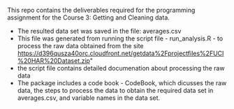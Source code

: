 
This repo contains the deliverables required for the programming assignment for the Course 3: Getting and Cleaning data. 

- The resulted data set was saved in the file: averages.csv
- This file was generated from running the script file - run_analysis.R - to process the raw data obtained from the site https://d396qusza40orc.cloudfront.net/getdata%2Fprojectfiles%2FUCI%20HAR%20Dataset.zip"
- the script file contains detailed documenation about processing the raw data
- The package includes a code book - CodeBook, which dicusses the raw data, the steps to process the data to obtain the required data set in averages.csv, and variable names in the data set.